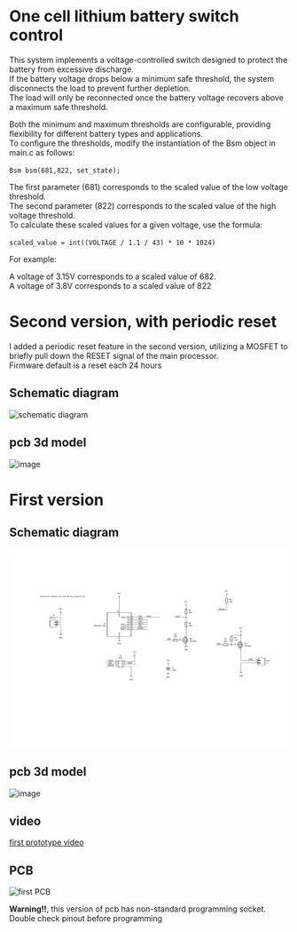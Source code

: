 # One cell lithium battery switch control 

This system implements a voltage-controlled switch designed to protect the battery from excessive discharge. \
If the battery voltage drops below a minimum safe threshold, the system disconnects the load to prevent further depletion. \
The load will only be reconnected once the battery voltage recovers above a maximum safe threshold.

Both the minimum and maximum thresholds are configurable, providing flexibility for different battery types and applications.\
To configure the thresholds, modify the instantiation of the Bsm object in main.c as follows:

`Bsm bsm(681,822, set_state);`

The first parameter (681) corresponds to the scaled value of the low voltage threshold.\
The second parameter (822) corresponds to the scaled value of the high voltage threshold.\
To calculate these scaled values for a given voltage, use the formula:

`scaled_value = int((VOLTAGE / 1.1 / 43) * 10 * 1024)`

For example:

A voltage of 3.15V corresponds to a scaled value of 682.\
A voltage of 3.8V corresponds to a scaled value of 822


# Second version, with periodic reset
I added a periodic reset feature in the second version, utilizing a MOSFET to briefly pull down the RESET signal of the main processor.\
Firmware default is a reset each 24 hours

## Schematic diagram
![schematic diagram](https://github.com/user-attachments/assets/02e85fed-28e0-4027-a678-af4b723c1b3a)

## pcb 3d model
![image](https://github.com/user-attachments/assets/5aae3512-722c-4964-b96a-51b669fd800a)


# First version
## Schematic diagram
![schematic diagram](tinybms.png)

## pcb 3d model
![image](https://github.com/user-attachments/assets/e9e6ac01-f1af-419d-802d-0e3b83629764)

## video
[first prototype video](https://www.youtube.com/watch?v=vm5XbdbVL_Y)

## PCB
![first PCB](https://github.com/user-attachments/assets/c3d5bb65-e20c-4ee7-ad5e-f71f9faf53b6)

**Warning!!**, this version of pcb has non-standard programming socket.\
Double check pinout before programming
